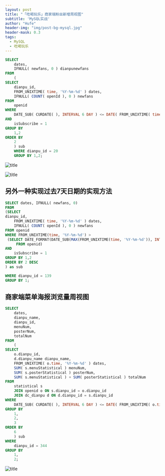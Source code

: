 ```yaml
---
layout: post
title: "「吃喝玩乐」商家端粉丝新增周视图"
subtitle: 'MySQL实战'
author: "Hufe"
header-img: "img/post-bg-mysql.jpg"
header-mask: 0.3
tags:
  - MySQL
  - 吃喝玩乐
---
```


``` sql
SELECT
    dates,
    IFNULL( newfans, 0 ) dianpunewfans 
FROM
    (
SELECT
    dianpu_id,
    FROM_UNIXTIME( time, '%Y-%m-%d' ) dates,
    IFNULL( COUNT( openId ), 0 ) newfans 
FROM
    openid 
WHERE
    DATE_SUB( CURDATE( ), INTERVAL 6 DAY ) <= DATE( FROM_UNIXTIME( time, '%Y-%m-%d' ) ) 
AND  
    isSubscribe = 1
GROUP BY
    1,2 
ORDER BY
    2
    ) sub
    WHERE dianpu_id = 20
    GROUP BY 1,2;
```
![title](https://gitee.com/hufe09/image_hosting/raw/master/PicGo/1552474456262-1552474456265.png)

![title](https://gitee.com/hufe09/image_hosting/raw/master/PicGo/1552474438271-1552474438275.png)

## 另外一种实现过去7天日期的实现方法
``` sql
SELECT dates, IFNULL( newfans, 0)
FROM 
(SELECT
dianpu_id,
    FROM_UNIXTIME( time, '%Y-%m-%d' ) dates,
    IFNULL( COUNT( openId ), 0 ) newfans 
FROM openid
WHERE FROM_UNIXTIME(time, '%Y-%m-%d') >
 (SELECT DATE_FORMAT(DATE_SUB(MAX(FROM_UNIXTIME(time, '%Y-%m-%d')), INTERVAL 7 DAY), '%Y-%m-%d') AS lastweek
     FROM openid)
AND  
    isSubscribe = 1
GROUP BY 1,2
ORDER BY 2 DESC
) as sub

WHERE dianpu_id = 139
GROUP BY 1;
```

## 商家端菜单海报浏览量周视图

```sql
SELECT
	dates,
	dianpu_name,
	dianpu_id,
	menuNum,
	posterNum,
	totalNum 
FROM
	(
SELECT
	o.dianpu_id,
	d.dianpu_name dianpu_name,
	FROM_UNIXTIME( o.time, '%Y-%m-%d' ) dates,
	SUM( s.menuStatistical ) menuNum,
	SUM( s.posterStatistical ) posterNum,
	SUM( s.menuStatistical ) + SUM( posterStatistical ) totalNum 
FROM
	statistical s
	JOIN openid o ON s.dianpu_id = o.dianpu_id
	JOIN dc_dianpu d ON d.dianpu_id = s.dianpu_id 
WHERE
	DATE_SUB( CURDATE( ), INTERVAL 6 DAY ) <= DATE( FROM_UNIXTIME( o.time, '%Y-%m-%d' ) ) 
GROUP BY
	1,
	2,
	3 
ORDER BY
	6 
	) sub 
WHERE
	dianpu_id = 344 
GROUP BY
	1,
	2;
```

![title](https://gitee.com/hufe09/image_hosting/raw/master/PicGo/1552495323402-1552495323587.png)